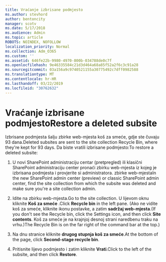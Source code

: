 ```yaml
---
title: Vraćanje izbrisane podmjesto
ms.author: stevhord
author: bentoncity
manager: scotv
ms.date: 5/17/2018
ms.audience: Admin
ms.topic: article
ROBOTS: NOINDEX, NOFOLLOW
localization_priority: Normal
ms.collection: Adm_O365
ms.custom: ''
ms.assetid: 646fe22b-9980-4970-800b-034788de0c7f
ms.openlocfilehash: 9e46335584c21d3d464a68a85f52a2f6c3c91a28
ms.sourcegitcommit: 03a156a9c9740521155a30775492c7dff0982588
ms.translationtype: MT
ms.contentlocale: hr-HR
ms.lasthandoff: 03/22/2019
ms.locfileid: "30762632"
---
```

# <a name="restore-a-deleted-subsite"></a><span data-ttu-id="1a3f7-102">Vraćanje izbrisane podmjesto</span><span class="sxs-lookup"><span data-stu-id="1a3f7-102">Restore a deleted subsite</span></span>

<span data-ttu-id="1a3f7-103">Izbrisane podmjesta šalju zbirke web-mjesta koš za smeće, gdje ste čuvaju 93 dana.</span><span class="sxs-lookup"><span data-stu-id="1a3f7-103">Deleted subsites are sent to the site collection Recycle Bin, where they're kept for 93 days.</span></span> <span data-ttu-id="1a3f7-104">Da biste vratili izbrisane podmjesto:</span><span class="sxs-lookup"><span data-stu-id="1a3f7-104">To restore a deleted subsite:</span></span>
  
1. <span data-ttu-id="1a3f7-105">U novi SharePoint administraciju centar (pretpregled) ili klasični SharePoint administraciju center pronaći zbirku web-mjesta iz kojeg je izbrisana podmjesta i provjerite si administratora. zbirke web-mjesta</span><span class="sxs-lookup"><span data-stu-id="1a3f7-105">In the new SharePoint admin center (preview) or classic SharePoint admin center, find the site collection from which the subsite was deleted and make sure you're a site collection admin.</span></span> 
    
2. <span data-ttu-id="1a3f7-106">Idite na zbirku web-mjesta.</span><span class="sxs-lookup"><span data-stu-id="1a3f7-106">Go to the site collection.</span></span> <span data-ttu-id="1a3f7-107">U lijevom oknu kliknite **Koš za smeće** .</span><span class="sxs-lookup"><span data-stu-id="1a3f7-107">Click **Recycle bin** in the left pane.</span></span> <span data-ttu-id="1a3f7-108">(Ako ne vidite koš za smeće, kliknite ikonu postavke, a zatim **sadržaj web-mjesta**.</span><span class="sxs-lookup"><span data-stu-id="1a3f7-108">(If you don't see the Recycle bin, click the Settings icon, and then click **Site contents**.</span></span> <span data-ttu-id="1a3f7-109">Koš za smeće je na krajnjoj desnoj strani naredbenu traku na vrhu.)</span><span class="sxs-lookup"><span data-stu-id="1a3f7-109">The Recycle Bin is on the far right of the command bar at the top.)</span></span>
    
3. <span data-ttu-id="1a3f7-110">Na dnu stranice kliknite **drugog stupnja koš za smeće**.</span><span class="sxs-lookup"><span data-stu-id="1a3f7-110">At the bottom of the page, click **Second-stage recycle bin**.</span></span>
    
4. <span data-ttu-id="1a3f7-111">Pritisnite lijevo podmjesto i zatim kliknite **Vrati**.</span><span class="sxs-lookup"><span data-stu-id="1a3f7-111">Click to the left of the subsite, and then click **Restore**.</span></span>
    

